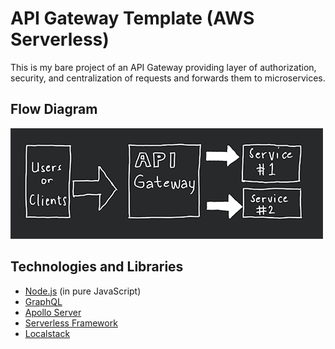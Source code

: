 # API Gateway Template (AWS Serverless)

This is my bare project of an API Gateway providing layer of authorization, security, and centralization of requests and forwards them to microservices.

## Flow Diagram

![](./docs/images/APiV2SS.png)

## Technologies and Libraries
- [Node.js](https://nodejs.org/en/) (in pure JavaScript)
- [GraphQL](https://graphql.org/)
- [Apollo Server](https://www.apollographql.com/docs/apollo-server)
- [Serverless Framework](https://www.serverless.com)
- [Localstack](https://localstack.cloud)